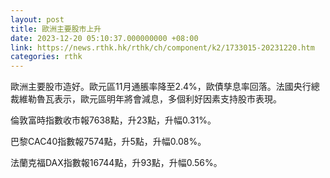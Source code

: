 ```yaml
---
layout: post
title: 歐洲主要股市上升
date: 2023-12-20 05:10:37.000000000 +08:00
link: https://news.rthk.hk/rthk/ch/component/k2/1733015-20231220.htm
categories: rthk
---
```


歐洲主要股市造好。歐元區11月通脹率降至2.4%，歐債孳息率回落。法國央行總裁維勒魯瓦表示，歐元區明年將會減息，多個利好因素支持股市表現。

倫敦富時指數收市報7638點，升23點，升幅0.31%。

巴黎CAC40指數報7574點，升5點，升幅0.08%。

法蘭克福DAX指數報16744點，升93點，升幅0.56%。
